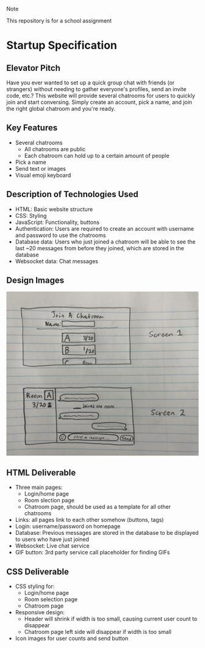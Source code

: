 > [!NOTE]
> This repository is for a school assignment
# Startup Specification
## Elevator Pitch
Have you ever wanted to set up a quick group chat with friends (or strangers) without needing to gather everyone's profiles, send an invite code, etc.? This website will provide several chatrooms for users to quickly join and start conversing. Simply create an account, pick a name, and join the right global chatroom and you're ready.

## Key Features
- Several chatrooms
  - All chatrooms are public
  - Each chatroom can hold up to a certain amount of people
- Pick a name
- Send text or images
- Visual emoji keyboard

## Description of Technologies Used
- HTML: Basic website structure
- CSS: Styling
- JavaScript: Functionality, buttons
- Authentication: Users are required to create an account with username and password to use the chatrooms
- Database data: Users who just joined a chatroom will be able to see the last ~20 messages from before they joined, which are stored in the database
- Websocket data: Chat messages

## Design Images
<img src="conceptImage.jpg" width="720">

## HTML Deliverable
- Three main pages:
  - Login/home page
  - Room slection page
  - Chatroom page, should be used as a template for all other chatrooms
- Links: all pages link to each other somehow (buttons, <a> tags)
- Login: username/password on homepage
- Database: Previous messages are stored in the database to be displayed to users who have just joined
- Websocket: Live chat service
- GIF button: 3rd party service call placeholder for finding GIFs

## CSS Deliverable
- CSS styling for:
  - Login/home page
  - Room selection page
  - Chatroom page
- Responsive design:
  - Header will shrink if width is too small, causing current user count to disappear
  - Chatroom page left side will disappear if width is too small
- Icon images for user counts and send button
